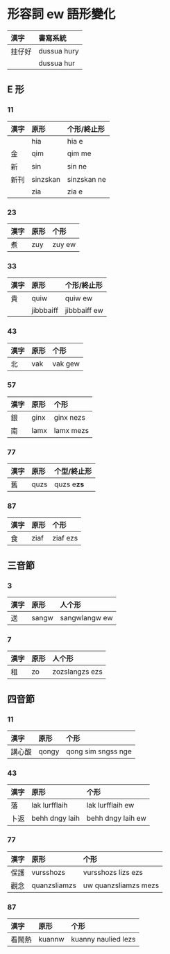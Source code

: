 # 形容詞 ew 語形變化

| 漢字 | 書寫系統 |
| :--- | :--- |
| 拄仔好 | dussua hury |
| | dussua hur |

## E 形

### 11

| 漢字 | 原形 | 个形/終止形 |
| :--- | :--- | :--- |
| | hia | hia e |
| 金 | qim | qim me |
| 新 | sin | sin ne |
| 新刊 | sinzskan | sinzskan ne |
| | zia | zia e |

### 23

| 漢字 | 原形 | 个形 |
| :--- | :--- | :--- |
| 煮 | zuy | zuy ew |

### 33

| 漢字 | 原形 | 个形/終止形 |
| :--- | :--- | :--- |
| 貴 | quiw | quiw ew |
| | jibbbaiff | jibbbaiff ew |

### 43

| 漢字 | 原形 | 个形 |
| :--- | :--- | :--- |
| 北 | vak | vak gew |

### 57

| 漢字 | 原形 | 个形 |
| :--- | :--- | :--- |
| 銀 | ginx | ginx nezs |
| 南 | lamx | lamx mezs |

### 77

| 漢字 | 原形 | 个型/終止形 |
| :--- | :--- | :--- |
| 舊 | quzs | quzs e**zs** |

### 87

| 漢字 | 原形 | 个形 |
| :--- | :--- | :--- |
| 食 | ziaf | ziaf ezs |

## 三音節

### 3

| 漢字 | 原形 | 人个形 |
| :--- | :--- | :--- |
| 送 | sangw | sangwlangw ew |

### 7

| 漢字 | 原形 | 人个形 |
| :--- | :--- | :--- |
| 租 | zo | zozslangzs ezs |

## 四音節

### 11

| 漢字 | 原形 | 个形 |
| :--- | :--- | :--- |
| 講心酸 | qongy | qong sim sngss nge |

### 43

| 漢字 | 原形 | 个形 |
| :--- | :--- | :--- |
| 落 | lak lurfflaih | lak lurfflaih ew |
| 卜返 | behh dngy laih | behh dngy laih ew |

### 77

| 漢字 | 原形 | 个形 |
| :--- | :--- | :--- |
| 保護 | vursshozs | vursshozs lizs ezs |
| 觀念 | quanzsliamzs | uw quanzsliamzs mezs |

### 87

| 漢字 | 原形 | 个形 |
| :--- | :--- | :--- |
| 看鬧熱 | kuannw | kuanny naulied lezs |
